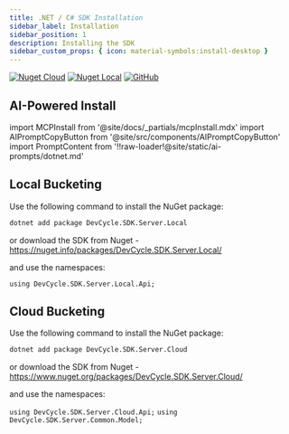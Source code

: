 ```yaml
---
title: .NET / C# SDK Installation
sidebar_label: Installation
sidebar_position: 1
description: Installing the SDK
sidebar_custom_props: { icon: material-symbols:install-desktop }
---
```


[![Nuget Cloud](https://badgen.net/nuget/v/DevCycle.SDK.Server.Cloud)](https://www.nuget.org/packages/DevCycle.SDK.Server.Cloud/)
[![Nuget Local](https://badgen.net/nuget/v/DevCycle.SDK.Server.Cloud)](https://www.nuget.org/packages/DevCycle.SDK.Server.Local/)
[![GitHub](https://img.shields.io/github/stars/devcyclehq/dotnet-server-sdk.svg?style=social&label=Star&maxAge=2592000)](https://github.com/DevCycleHQ/dotnet-server-sdk)

## AI-Powered Install

import MCPInstall from '@site/docs/_partials/mcpInstall.mdx'
import AIPromptCopyButton from '@site/src/components/AIPromptCopyButton'
import PromptContent from '!!raw-loader!@site/static/ai-prompts/dotnet.md'

<MCPInstall />

<AIPromptCopyButton promptContent={PromptContent} />

## Local Bucketing

[//]: # 'wizard-install-start'

Use the following command to install the NuGet package:
```bash
dotnet add package DevCycle.SDK.Server.Local
```

or download the SDK from Nuget - https://nuget.info/packages/DevCycle.SDK.Server.Local/

and use the namespaces:

`using DevCycle.SDK.Server.Local.Api;`

[//]: # 'wizard-install-end'

## Cloud Bucketing

Use the following command to install the NuGet package:
```bash
dotnet add package DevCycle.SDK.Server.Cloud
```

or download the SDK from Nuget - https://www.nuget.org/packages/DevCycle.SDK.Server.Cloud/

and use the namespaces:

`using DevCycle.SDK.Server.Cloud.Api;`
`using DevCycle.SDK.Server.Common.Model;`
